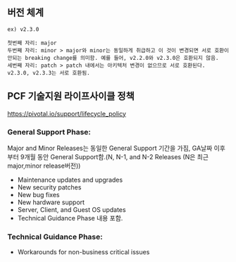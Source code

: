 

## 버전 체계
```
ex) v2.3.0

첫번째 자리: major 
두번째 자리: minor > major와 minor는 동일하게 취급하고 이 것이 변경되면 서로 호환이 안되는 breaking change를 의미함. 예를 들어, v2.2.0와 v2.3.0은 호환되지 않음.
세번째 자리: patch > patch 내에서는 아키텍처 변경이 없으므로 서로 호환된다. v2.3.0, v2.3.3는 서로 호환됨.
```

## PCF 기술지원 라이프사이클 정책
https://pivotal.io/support/lifecycle_policy
### General Support Phase: 
Major and Minor Releases는 동일한  General Support 기간을 가짐, GA날짜 이후부터 9개월 동안 General Support함.(N, N-1, and N-2 Releases (N은 최근 major,minor release버전))
- Maintenance updates and upgrades
- New security patches
- New bug fixes
- New hardware support
- Server, Client, and Guest OS updates
- Technical Guidance Phase 내용 포함.


### Technical Guidance Phase:
- Workarounds for non-business critical issues
